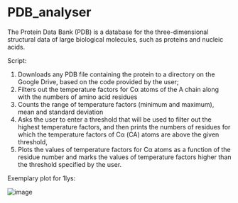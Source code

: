 # PDB_analyser
The Protein Data Bank (PDB) is a database for the three-dimensional structural data of large biological molecules, such as proteins and nucleic acids.

Script:
1. Downloads any PDB file containing the protein to a directory on the Google Drive, based on the code provided by the user;
2. Filters out the temperature factors for Cα atoms of the A chain along with the numbers of amino acid residues
3. Counts the range of temperature factors (minimum and maximum), mean and standard deviation
4. Asks the user to enter a threshold that will be used to filter out the highest temperature factors, and then prints the numbers of residues for which the temperature factors of Cα (CA) atoms are above the given threshold,
5. Plots the values of temperature factors for Cα atoms as a function of the residue number and marks the values of temperature factors higher than the threshold specified by the user.

Exemplary plot for 1lys:

![image](https://user-images.githubusercontent.com/73905822/115399928-fb90fd80-a1e8-11eb-954f-e4dc1c0a3783.png)
